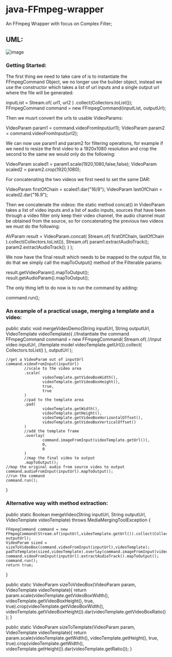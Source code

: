 # java-FFmpeg-wrapper
An FFmpeg Wrapper with focus on Complex Filter;


## UML:
![image](https://user-images.githubusercontent.com/48721891/146011261-3cfd0899-3d68-4779-9c5e-95c9c0b34f53.png)


### Getting Started:
The first thing we need to take care of is to instantiate the FFmpegCommand Object, we no longer use the builder object, instead we use the constructor which takes a list of url inputs and a single output url where the file will be generated:



inputList = Stream.of(
    url1,
    url2
)
.collect(Collectors.toList());
FFmpegCommand command = new FFmpegCommand(inputList, outputUrl);



Then we musrt convert the urls to usable VideoParams:



VideoParam param1 = command.videoFromInput(url1);
VideoParam param2 = command.videoFromInput(url2);



We can now use param1 and param2 for filtering operations, for example if we need to resize the first video to a 1920x1080 resolution and crop the second to the same we would only do the following:



VideoParam scaled1 = param1.scale(1920,1080,false,false);
VideoParam scaled2 = param2.crop(1920,1080);



For concatenating the two videos we first need to set the same DAR:



VideoParam firstOfChain = scaled1.dar("16/9");
VideoParam lastOfChain = scaled2.dar("16.9");



Then we concatenate the videos: the static method concat() in VideoParam takes a list of video inputs and a list of audio inputs, sources that have been through a video filter only keep their video channel, the audio channel must be obtained from the source, so for concatenating the previous two videos we must do the following:



AVParam result = VideoParam.concat(
    Stream.of(
        firstOfChain,
        lastOfChain
    ).collect(Collectors.toList()),
    Stream.of(
        param1.extractAudioTrack();
        param2.extractAudioTrack();
    )
);



We now have the final result which needs to be mapped to the output file, to do that we simply call the mapToOutput() method of the Filterable params:



result.getVideoParam().mapToOutput();
result.getAudioParam().mapToOutput();



The only thing left to do now is to run the command by adding:



command.run();



### An example of a practical usage, merging a template and a video:



public static void mergeVideoDemo(String inputUrl, String outputUrl, VideoTemplate videoTemplate){
    //Instantiate the command
    FFmpegCommand command = new FFmpegCommand(
            Stream.of(
                    //input video
                    inputUrl,
                    //template model
                    videoTemplate.getUrl()).collect(
                            Collectors.toList()
            ),
            outputUrl
    );
    
    //get a VideoParam out of inputUrl
    command.videoFromInput(inputUrl)
            //scale to the video area
            .scale(
                    videoTemplate.getVideoBoxWidth(),
                    videoTemplate.getVideoBoxHeight(),
                    true,
                    true
            )
            //pad to the template area
            .pad(
                    videoTemplate.getWidth(),
                    videoTemplate.getHeight(),
                    videoTemplate.getVideoBoxHorizontalOffset(),
                    videoTemplate.getVideoBoxVerticalOffset()
            )
            //add the template frame
            .overlay(
                    command.imageFromInput(videoTemplate.getUrl()),
                    0,
                    0
            )
            //map the final video to output
            .mapToOutput();
    //map the original audio from source video to output
    command.audioFromInput(inputUrl).mapToOutput();
    //run the command
    command.run();
}


### Alternative way with method extraction:


public static Boolean mergeVideo(String inputUrl, String outputUrl, VideoTemplate videoTemplate) throws MediaMergingToolException {

    FFmpegCommand command = new FFmpegCommand(Stream.of(inputUrl,videoTemplate.getUrl()).collect(Collectors.toList()), outputUrl);
    VideoParam sized = sizeToVideoBox(command.videoFromInput(inputUrl),videoTemplate);
    padToTemplate(sized,videoTemplate).overlay(command.imageFromInput(videoTemplate.getUrl()),0,0).mapToOutput();
    command.videoFromInput(inputUrl).extractAudioTrack().mapToOutput();
    command.run();
    return true;

}

public static VideoParam sizeToVideoBox(VideoParam param, VideoTemplate videoTemplate){
    return param.scale(videoTemplate.getVideoBoxWidth(), videoTemplate.getVideoBoxHeight(), true, true).crop(videoTemplate.getVideoBoxWidth(), videoTemplate.getVideoBoxHeight()).dar(videoTemplate.getVideoBoxRatio());
}

public static VideoParam sizeToTemplate(VideoParam param, VideoTemplate videoTemplate){
    return param.scale(videoTemplate.getWidth(), videoTemplate.getHeight(), true, true).crop(videoTemplate.getWidth(), videoTemplate.getHeight()).dar(videoTemplate.getRatio());
}
